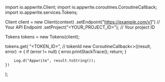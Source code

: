 import io.appwrite.Client;
import io.appwrite.coroutines.CoroutineCallback;
import io.appwrite.services.Tokens;

Client client = new Client(context)
    .setEndpoint("https://example.com/v1") // Your API Endpoint
    .setProject("<YOUR_PROJECT_ID>"); // Your project ID

Tokens tokens = new Tokens(client);

tokens.get(
    "<TOKEN_ID>", // tokenId 
    new CoroutineCallback<>((result, error) -> {
        if (error != null) {
            error.printStackTrace();
            return;
        }

        Log.d("Appwrite", result.toString());
    })
);

